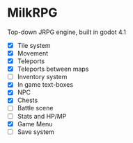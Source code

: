 # MilkRPG

Top-down JRPG engine, built in godot 4.1



- [x] Tile system
- [x] Movement
- [x] Teleports
- [x] Teleports between maps
- [ ] Inventory system
- [X] In game text-boxes
- [x] NPC
- [X] Chests
- [ ] Battle scene
- [ ] Stats and HP/MP
- [X] Game Menu
- [ ] Save system
